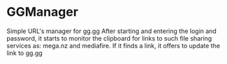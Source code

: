 # GGManager
Simple URL's manager for gg.gg
After starting and entering the login and password, it starts to monitor the clipboard for links to such file sharing services as: mega.nz and mediafire. If it finds a link, it offers to update the link to gg.gg 
